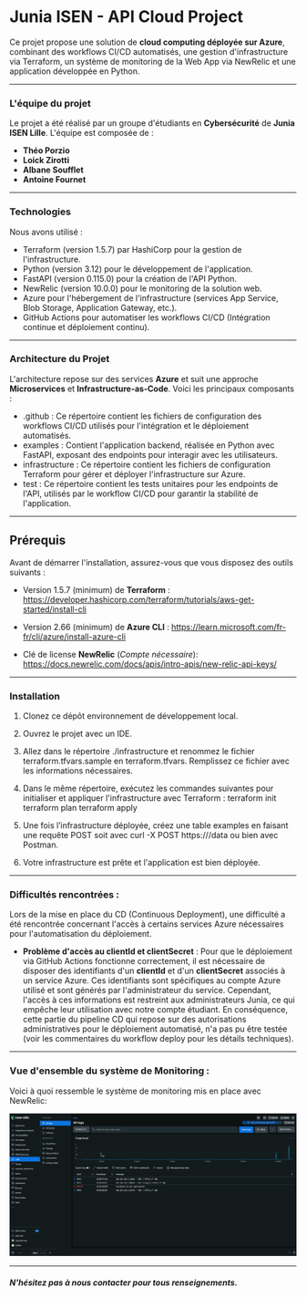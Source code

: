 # **Junia ISEN - API Cloud Project**

Ce projet propose une solution de **cloud computing déployée sur Azure**, combinant des workflows CI/CD automatisés, une gestion d'infrastructure via Terraform, un système de monitoring de la Web App via NewRelic et une application développée en Python.

---

### **L'équipe du projet**

Le projet a été réalisé par un groupe d'étudiants en **Cybersécurité** de **Junia ISEN Lille**. L'équipe est composée de :

- **Théo Porzio**
- **Loick Zirotti**
- **Albane Soufflet**
- **Antoine Fournet**

---

### **Technologies**

Nous avons utilisé :
- Terraform (version 1.5.7) par HashiCorp pour la gestion de l'infrastructure.
- Python (version 3.12) pour le développement de l'application.
- FastAPI (version 0.115.0) pour la création de l'API Python.
- NewRelic (version 10.0.0) pour le monitoring de la solution web.
- Azure pour l'hébergement de l'infrastructure (services App Service, Blob Storage, Application Gateway, etc.).
- GitHub Actions pour automatiser les workflows CI/CD (Intégration continue et déploiement continu).

---

### **Architecture du Projet**

L'architecture repose sur des services **Azure** et suit une approche **Microservices** et **Infrastructure-as-Code**. Voici les principaux composants :
- .github : Ce répertoire contient les fichiers de configuration des workflows CI/CD utilisés pour l'intégration et le déploiement automatisés.
- examples : Contient l'application backend, réalisée en Python avec FastAPI, exposant des endpoints pour interagir avec les utilisateurs.
- infrastructure : Ce répertoire contient les fichiers de configuration Terraform pour gérer et déployer l'infrastructure sur Azure.
- test : Ce répertoire contient les tests unitaires pour les endpoints de l'API, utilisés par le workflow CI/CD pour garantir la stabilité de l'application.

---

## **Prérequis**

Avant de démarrer l'installation, assurez-vous que vous disposez des outils suivants :
- Version 1.5.7 (minimum) de **Terraform** : https://developer.hashicorp.com/terraform/tutorials/aws-get-started/install-cli

- Version 2.66 (minimum) de **Azure CLI** : https://learn.microsoft.com/fr-fr/cli/azure/install-azure-cli

- Clé de license **NewRelic** (_Compte nécessaire_): https://docs.newrelic.com/docs/apis/intro-apis/new-relic-api-keys/
---

### **Installation**

1. Clonez ce dépôt environnement de développement local.

2. Ouvrez le projet avec un IDE.

3. Allez dans le répertoire ./infrastructure et renommez le fichier terraform.tfvars.sample en terraform.tfvars. Remplissez ce fichier avec les informations nécessaires.

4. Dans le même répertoire, exécutez les commandes suivantes pour initialiser et appliquer l'infrastructure avec Terraform :
terraform init
terraform plan
terraform apply

5. Une fois l’infrastructure déployée, créez une table examples en faisant une requête POST soit avec curl -X POST https://<adressedevotreappservice>/data ou bien avec Postman.

6. Votre infrastructure est prête et l'application est bien déployée.

---

### **Difficultés rencontrées :**

Lors de la mise en place du CD (Continuous Deployment), une difficulté a été rencontrée concernant l'accès à certains services Azure nécessaires pour l'automatisation du déploiement.

- **Problème d'accès au clientId et clientSecret** : 
  Pour que le déploiement via GitHub Actions fonctionne correctement, il est nécessaire de disposer des identifiants d'un **clientId** et d'un **clientSecret** associés à un service Azure. Ces identifiants sont spécifiques au compte Azure utilisé et sont générés par l'administrateur du service. Cependant, l'accès à ces informations est restreint aux administrateurs Junia, ce qui empêche leur utilisation avec notre compte étudiant. En conséquence, cette partie du pipeline CD qui repose sur des autorisations administratives pour le déploiement automatisé, n'a pas pu être testée (voir les commentaires du workflow deploy pour les détails techniques).

---

### **Vue d'ensemble du système de Monitoring :**

Voici à quoi ressemble le système de monitoring mis en place avec NewRelic:

![Capture d'écran du système de monitoring mis en place](./images/screen1.png)

---

#### **_N'hésitez pas à nous contacter pour tous renseignements._**
